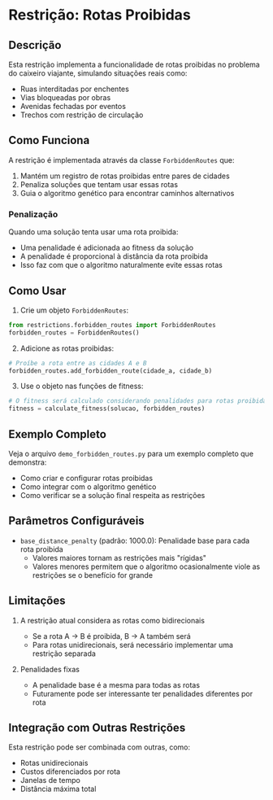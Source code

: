 # Restrição: Rotas Proibidas

## Descrição
Esta restrição implementa a funcionalidade de rotas proibidas no problema do caixeiro viajante, simulando situações reais como:
- Ruas interditadas por enchentes
- Vias bloqueadas por obras
- Avenidas fechadas por eventos
- Trechos com restrição de circulação

## Como Funciona

A restrição é implementada através da classe `ForbiddenRoutes` que:
1. Mantém um registro de rotas proibidas entre pares de cidades
2. Penaliza soluções que tentam usar essas rotas
3. Guia o algoritmo genético para encontrar caminhos alternativos

### Penalização
Quando uma solução tenta usar uma rota proibida:
- Uma penalidade é adicionada ao fitness da solução
- A penalidade é proporcional à distância da rota proibida
- Isso faz com que o algoritmo naturalmente evite essas rotas

## Como Usar

1. Crie um objeto `ForbiddenRoutes`:
```python
from restrictions.forbidden_routes import ForbiddenRoutes
forbidden_routes = ForbiddenRoutes()
```

2. Adicione as rotas proibidas:
```python
# Proíbe a rota entre as cidades A e B
forbidden_routes.add_forbidden_route(cidade_a, cidade_b)
```

3. Use o objeto nas funções de fitness:
```python
# O fitness será calculado considerando penalidades para rotas proibidas
fitness = calculate_fitness(solucao, forbidden_routes)
```

## Exemplo Completo

Veja o arquivo `demo_forbidden_routes.py` para um exemplo completo que demonstra:
- Como criar e configurar rotas proibidas
- Como integrar com o algoritmo genético
- Como verificar se a solução final respeita as restrições

## Parâmetros Configuráveis

- `base_distance_penalty` (padrão: 1000.0): Penalidade base para cada rota proibida
  - Valores maiores tornam as restrições mais "rígidas"
  - Valores menores permitem que o algoritmo ocasionalmente viole as restrições se o benefício for grande

## Limitações

1. A restrição atual considera as rotas como bidirecionais
   - Se a rota A → B é proibida, B → A também será
   - Para rotas unidirecionais, será necessário implementar uma restrição separada

2. Penalidades fixas
   - A penalidade base é a mesma para todas as rotas
   - Futuramente pode ser interessante ter penalidades diferentes por rota

## Integração com Outras Restrições

Esta restrição pode ser combinada com outras, como:
- Rotas unidirecionais
- Custos diferenciados por rota
- Janelas de tempo
- Distância máxima total
